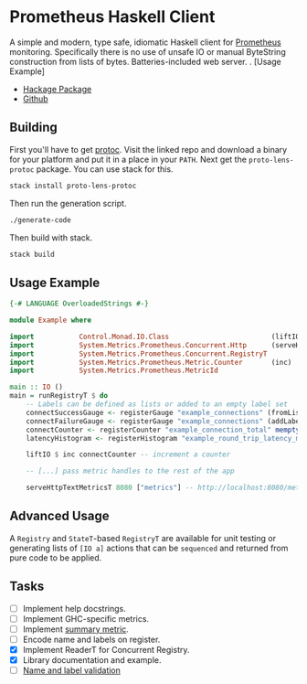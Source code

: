 # Prometheus Haskell Client

A simple and modern, type safe, idiomatic Haskell client for
[Prometheus](http://prometheus.io) monitoring. Specifically there is
no use of unsafe IO or manual ByteString construction from lists of
bytes. Batteries-included web server.  .  [Usage Example]

- [Hackage Package](https://hackage.haskell.org/package/prometheus)
- [Github](http://github.com/LukeHoersten/prometheus)

## Building
First you'll have to get [protoc](https://github.com/google/protobuf). Visit
the linked repo and download a binary for your platform and put it in a place
in your `PATH`. Next get the `proto-lens-protoc` package. You can use stack
for this.

```bash
stack install proto-lens-protoc
```

Then run the generation script.

```bash
./generate-code
```

Then build with stack.

```bash
stack build
```

## Usage Example

```haskell
{-# LANGUAGE OverloadedStrings #-}

module Example where

import           Control.Monad.IO.Class                         (liftIO)
import           System.Metrics.Prometheus.Concurrent.Http      (serveHttpTextMetricsT)
import           System.Metrics.Prometheus.Concurrent.RegistryT
import           System.Metrics.Prometheus.Metric.Counter       (inc)
import           System.Metrics.Prometheus.MetricId

main :: IO ()
main = runRegistryT $ do
    -- Labels can be defined as lists or added to an empty label set
    connectSuccessGauge <- registerGauge "example_connections" (fromList [("login", "success")])
    connectFailureGauge <- registerGauge "example_connections" (addLabel "login" "failure" mempty)
    connectCounter <- registerCounter "example_connection_total" mempty
    latencyHistogram <- registerHistogram "example_round_trip_latency_ms" mempty [10, 20..100]

    liftIO $ inc connectCounter -- increment a counter

    -- [...] pass metric handles to the rest of the app

    serveHttpTextMetricsT 8080 ["metrics"] -- http://localhost:8080/metric server
```

## Advanced Usage

A `Registry` and `StateT`-based `RegistryT` are available for unit
testing or generating lists of `[IO a]` actions that can be
`sequenced` and returned from pure code to be applied.

## Tasks

- [ ] Implement help docstrings.
- [ ] Implement GHC-specific metrics.
- [ ] Implement [summary metric](https://github.com/prometheus/client_golang/blob/master/prometheus/summary.go).
- [ ] Encode name and labels on register.
- [x] Implement ReaderT for Concurrent Registry.
- [x] Library documentation and example.
- [ ] [Name and label validation](http://prometheus.io/docs/concepts/data_model/#metric-names-and-labels)
